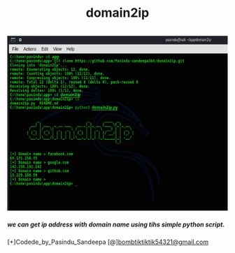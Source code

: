 <center> <h1> domain2ip </h1> </center>
<br>

<img src = 'github_domain.png' height = '400' width = '600' > 

<h5>we can get ip address with domain name using tihs simple python script.</h5>


[+]Codede_by_Pasindu_Sandeepa
[@]bombtiktiktik54321@gmail.com

